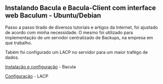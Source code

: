 ## Instalando Bacula e Bacula-Client com interface web Baculum - Ubuntu/Debian

Passo a passo tirado de diversos tutoriais e artigos da Internet, foi ajustado de acordo com minha necessidade. O mesmo foi utilizado para implementação de um servidor centralizado de Backups, na empresa em que trabalho.

Tabém foi configurado um LACP no servidor para um maior trafégo de dados.

[Instalação e configuração](/install-bacula.md) - Bacula

[Configuração](/lacp-ubuntu.md) - LACP
